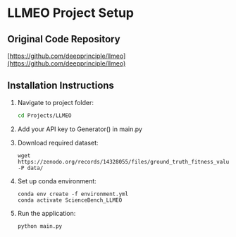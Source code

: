 # LLMEO Project Setup

## Original Code Repository
[https://github.com/deepprinciple/llmeo](https://github.com/deepprinciple/llmeo)

## Installation Instructions

1. Navigate to project folder:
   ```bash
   cd Projects/LLMEO
   ```


2. Add your API key to Generator() in main.py

3. Download required dataset:
    ```
    wget https://zenodo.org/records/14328055/files/ground_truth_fitness_values.csv -P data/
    ```

4. Set up conda environment:
    ```
    conda env create -f environment.yml
    conda activate ScienceBench_LLMEO
    ```

5. Run the application:
    ```
    python main.py
    ```
    
    